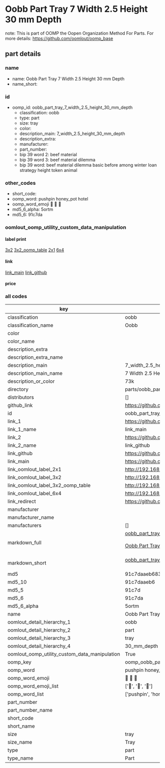 # Oobb Part Tray 7 Width 2.5 Height 30 mm Depth  

note: This is part of OOMP the Oopen Organization Method For Parts. For more details: https://github.com/oomlout/oomp_base

##  part details
  







### name
* name: Oobb Part Tray 7 Width 2.5 Height 30 mm Depth
* name_short: 
### id
* oomp_id: oobb_part_tray_7_width_2.5_height_30_mm_depth
  * classification: oobb
  * type: part
  * size: tray
  * color: 
  * description_main: 7_width_2.5_height_30_mm_depth
  * description_extra: 
  * manufacturer: 
  * part_number: 
  * bip 39 word 2: beef material
  * bip 39 word 3: beef material dilemma
  * bip 39 word: beef material dilemma basic before among winter loan strategy height token animal

### other_codes
* short_code: 
* oomp_word: pushpin honey_pot hotel
* oomp_word_emoji :pushpin: :honey_pot: :hotel:
* md5_6_alpha: 5ortm
* md5_6: 91c7da






### oomlout_oomp_utility_custom_data_manipulation
#### label print
[3x2](http://192.168.1.245:1112/?label=oomp%205ortm)
[3x2_oomp_table](http://192.168.1.108:1112/?label=oomp%205ortm)
[2x1](http://192.168.1.242:1112/?label=oomp%205ortm)
[6x4](http://192.168.1.55:1112/?label=oomp%205ortm)    

#### link

[link_main](https://github.com/oomlout/oomlout_oomp_version_1_messy/tree/main/parts/oobb_part_tray_7_width_2.5_height_30_mm_depth) [link_github](https://github.com/oomlout/oomlout_oomp_version_1_messy/tree/main/parts/oobb_part_tray_7_width_2.5_height_30_mm_depth)                             

#### price







### all codes 
| key | value |  
| --- | --- |  
| classification | oobb |  
| classification_name | Oobb |  
| color |  |  
| color_name |  |  
| description_extra |  |  
| description_extra_name |  |  
| description_main | 7_width_2.5_height_30_mm_depth |  
| description_main_name | 7 Width 2.5 Height 30 mm Depth |  
| description_or_color | 73k |  
| directory | parts/oobb_part_tray_7_width_2.5_height_30_mm_depth |  
| distributors | [] |  
| github_link | https://github.com/oomlout/oomlout_oomp_part_src/tree/main/parts/oobb_part_tray_7_width_2.5_height_30_mm_depth |  
| id | oobb_part_tray_7_width_2.5_height_30_mm_depth |  
| link_1 | https://github.com/oomlout/oomlout_oomp_version_1_messy/tree/main/parts/oobb_part_tray_7_width_2.5_height_30_mm_depth |  
| link_1_name | link_main |  
| link_2 | https://github.com/oomlout/oomlout_oomp_version_1_messy/tree/main/parts/oobb_part_tray_7_width_2.5_height_30_mm_depth |  
| link_2_name | link_github |  
| link_github | https://github.com/oomlout/oomlout_oomp_version_1_messy/tree/main/parts/oobb_part_tray_7_width_2.5_height_30_mm_depth |  
| link_main | https://github.com/oomlout/oomlout_oomp_version_1_messy/tree/main/parts/oobb_part_tray_7_width_2.5_height_30_mm_depth |  
| link_oomlout_label_2x1 | http://192.168.1.242:1112/?label=oomp%205ortm |  
| link_oomlout_label_3x2 | http://192.168.1.245:1112/?label=oomp%205ortm |  
| link_oomlout_label_3x2_oomp_table | http://192.168.1.108:1112/?label=oomp%205ortm |  
| link_oomlout_label_6x4 | http://192.168.1.55:1112/?label=oomp%205ortm |  
| link_redirect | https://github.com/oomlout/oomlout_oomp_version_1_messy/tree/main/parts/oobb_part_tray_7_width_2.5_height_30_mm_depth |  
| manufacturer |  |  
| manufacturer_name |  |  
| manufacturers | [] |  
| markdown_full | [oobb_part_tray_7_width_2.5_height_30_mm_depth](none)<br>[](none)<br>[Oobb Part Tray 7 Width 2.5 Height 30 Mm Depth](none)<br><br> |  
| markdown_short | [oobb_part_tray_7_width_2.5_height_30_mm_depth](none)<br><br> |  
| md5 | 91c7daaeb6831f801f8a11307c6238a0 |  
| md5_10 | 91c7daaeb6 |  
| md5_5 | 91c7d |  
| md5_6 | 91c7da |  
| md5_6_alpha | 5ortm |  
| name | Oobb Part Tray 7 Width 2.5 Height 30 mm Depth |  
| oomlout_detail_hierarchy_1 | oobb |  
| oomlout_detail_hierarchy_2 | part |  
| oomlout_detail_hierarchy_3 | tray |  
| oomlout_detail_hierarchy_4 | 30_mm_depth |  
| oomlout_oomp_utility_custom_data_manipulation | True |  
| oomp_key | oomp_oobb_part_tray_7_width_2.5_height_30_mm_depth |  
| oomp_word | pushpin honey_pot hotel |  
| oomp_word_emoji | :pushpin: :honey_pot: :hotel: |  
| oomp_word_emoji_list | [':pushpin:', ':honey_pot:', ':hotel:'] |  
| oomp_word_list | ['pushpin', 'honey_pot', 'hotel'] |  
| part_number |  |  
| part_number_name |  |  
| short_code |  |  
| short_name |  |  
| size | tray |  
| size_name | Tray |  
| type | part |  
| type_name | Part |  
